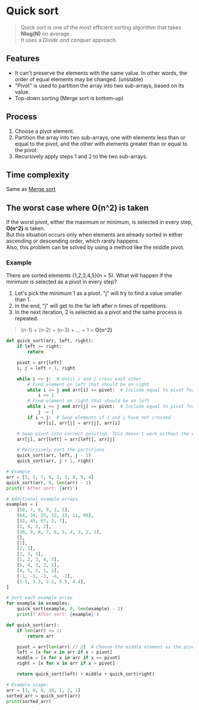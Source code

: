 # Quick sort
>Quick sort is one of the most efficient sorting algorithm that takes **Nlog(N)** on average.<br>
>It uses a *Divide and conquer* approach.

## Features
- It can't preserve the elements with the same value. In other words, the order of equal elements may be changed. (unstable)
- "Pivot" is used to partition the array into two sub-arrays, based on its value.
- Top-down sorting (Merge sort is bottom-up)

## Process
1. Choose a pivot element.
2. Partition the array into two sub-arrays, one with elements less than or equal to the pivot, and the other with elements greater than or equal to the pivot.
3. Recursively apply steps 1 and 2 to the two sub-arrays.

## Time complexity
Same as [Merge sort](https://github.com/vacu9708/Algorithm/tree/main/Sorting%20algorithm/Merge%20sort)

## The worst case where O(n^2) is taken
If the worst pivot, either the maximum or minimum, is selected in every step, **O(n^2)** is taken.<br>
But this situation occurs only when elements are already sorted in either ascending or descending order, which rarely happens.<br>
Also, this problem can be solved by using a method like the middle pivot.
### Example
There are sorted elements {1,2,3,4,5}(n = 5). What will happen if the minimum is selected as a pivot in every step?<br>
1. Let's pick the minimum 1 as a pivot. "j" will try to find a value smaller than 1.
2. In the end, "j" will get to the far left after n times of repetitions.
3. In the next iteration, 2 is selected as a pivot and the same process is repeated.

>(n-1) + (n-2) + (n-3) + ... + 1 = **O(n^2)**

~~~python
def quick_sort(arr, left, right):
    if left >= right:
        return

    pivot = arr[left]
    i, j = left + 1, right

    while i <= j:  # Until i and j cross each other
        # Find element on left that should be on right
        while i <= j and arr[i] <= pivot:  # Include equal to pivot for stability
            i += 1
        # Find element on right that should be on left
        while i <= j and arr[j] >= pivot:  # Include equal to pivot for stability
            j -= 1
        if i < j:  # Swap elements if i and j have not crossed
            arr[i], arr[j] = arr[j], arr[i]

    # Swap pivot into correct position. This doesn't work without the equal(i <= j) above.
    arr[j], arr[left] = arr[left], arr[j]

    # Recursively sort the partitions
    quick_sort(arr, left, j - 1)
    quick_sort(arr, j + 1, right)

# Example
arr = [5, 1, 7, 6, 2, 3, 8, 9, 4]
quick_sort(arr, 0, len(arr) - 1)
print(f'After sort: {arr}')

# Additional example arrays
examples = [
    [10, 7, 8, 9, 1, 5],
    [64, 34, 25, 12, 22, 11, 90],
    [32, 45, 67, 2, 7],
    [1, 4, 3, 2],
    [10, 9, 8, 7, 6, 5, 4, 3, 2, 1],
    [],
    [1],
    [2, 1],
    [3, 3, 3],
    [1, 2, 3, 4, 5],
    [5, 4, 3, 2, 1],
    [4, 5, 3, 1, 2],
    [-1, -5, -3, -4, -2],
    [1.1, 3.3, 2.2, 5.5, 4.4],
]

# Sort each example array
for example in examples:
    quick_sort(example, 0, len(example) - 1)
    print(f'After sort: {example}')
~~~

~~~python
def quick_sort(arr):
    if len(arr) <= 1:
        return arr

    pivot = arr[len(arr) // 2]  # Choose the middle element as the pivot
    left = [x for x in arr if x < pivot]
    middle = [x for x in arr if x == pivot]
    right = [x for x in arr if x > pivot]

    return quick_sort(left) + middle + quick_sort(right)

# Example usage:
arr = [3, 6, 8, 10, 1, 2, 1]
sorted_arr = quick_sort(arr)
print(sorted_arr)
~~~
